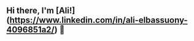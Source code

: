 ## Hi there, I'm [Ali!] (https://www.linkedin.com/in/ali-elbassuony-4096851a2/) 👋

<!--
**AliElbassuony/AliELbassuony** is a ✨ _special_ ✨ repository because its `README.md` (this file) appears on your GitHub profile.

Here are some ideas to get you started:

- 🔭 I’m currently working on ...
- 🌱 I’m currently learning ...
- 👯 I’m looking to collaborate on ...
- 🤔 I’m looking for help with ...
- 💬 Ask me about ...
- 📫 How to reach me: ...
- 😄 Pronouns: ...
- ⚡ Fun fact: ...
- ![Anurag's GitHub stats](https://github-readme-stats.vercel.app/api?username=AliElbassuony&show_icons=true&theme=radical)
-->


